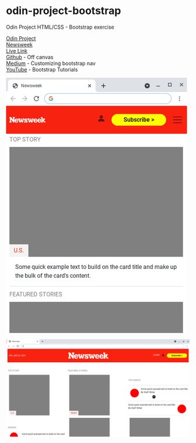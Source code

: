 # odin-project-bootstrap
Odin Project HTML/CSS - Bootstrap exercise

[Odin Project](https://theodinproject.com/courses/html-and-css/lessons/using-bootstrap) 
<br/>
[Newsweek](https://www.newsweek.com)
<br/>
[Live Link](https://jdegand.github.io/odin-project-bootstrap/)
<br/>
[Github](https://github.com/twbs/bootstrap/blob/main/site/content/docs/5.0/examples/offcanvas/offcanvas.js_) - Off canvas
<br/>
[Medium](https://medium.com/coder-grrl/the-guide-to-customising-the-bootstrap-4-navbar-i-wish-id-had-6-months-ago-7bc6ce0e3c71) - Customizing bootstrap nav
<br />
[YouTube](https://www.youtube.com/playlist?list=PLp50dWW_m40UvCxL8K83_DotLYiG4mDcM) - Bootstrap Tutorials

![Mobile](mobile.png)

![Full-Screen](full-screen.png)
